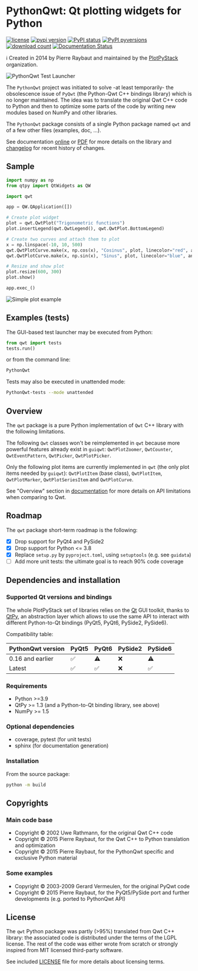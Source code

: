 # PythonQwt: Qt plotting widgets for Python

[![license](https://img.shields.io/pypi/l/PythonQwt.svg)](./LICENSE)
[![pypi version](https://img.shields.io/pypi/v/PythonQwt.svg)](https://pypi.org/project/PythonQwt/)
[![PyPI status](https://img.shields.io/pypi/status/PythonQwt.svg)](https://github.com/PlotPyStack/PythonQwt)
[![PyPI pyversions](https://img.shields.io/pypi/pyversions/PythonQwt.svg)](https://pypi.python.org/pypi/PythonQwt/)
[![download count](https://img.shields.io/conda/dn/conda-forge/PythonQwt.svg)](https://www.anaconda.com/download/)
[![Documentation Status](https://readthedocs.org/projects/pythonqwt/badge/?version=latest)](https://pythonqwt.readthedocs.io/en/latest/?badge=latest)

ℹ️ Created in 2014 by Pierre Raybaut and maintained by the [PlotPyStack](https://github.com/PlotPyStack) organization.

![PythonQwt Test Launcher](https://raw.githubusercontent.com/PlotPyStack/PythonQwt/master/qwt/tests/data/testlauncher.png)

The `PythonQwt` project was initiated to solve -at least temporarily- the obsolescence issue of `PyQwt` (the Python-Qwt C++ bindings library) which is no longer maintained. The idea was to translate the original Qwt C++ code to Python and then to optimize some parts of the code by writing new modules based on NumPy and other libraries.

The `PythonQwt` package consists of a single Python package named `qwt` and of a few other files (examples, doc, ...).

See documentation [online](https://pythonqwt.readthedocs.io/en/latest/) or [PDF](https://pythonqwt.readthedocs.io/_/downloads/en/latest/pdf/) for more details on the library and [changelog](CHANGELOG.md) for recent history of changes.

## Sample

```python
import numpy as np
from qtpy import QtWidgets as QW

import qwt

app = QW.QApplication([])

# Create plot widget
plot = qwt.QwtPlot("Trigonometric functions")
plot.insertLegend(qwt.QwtLegend(), qwt.QwtPlot.BottomLegend)

# Create two curves and attach them to plot
x = np.linspace(-10, 10, 500)
qwt.QwtPlotCurve.make(x, np.cos(x), "Cosinus", plot, linecolor="red", antialiased=True)
qwt.QwtPlotCurve.make(x, np.sin(x), "Sinus", plot, linecolor="blue", antialiased=True)

# Resize and show plot
plot.resize(600, 300)
plot.show()

app.exec_()
```

![Simple plot example](doc/_static/QwtPlot_example.png)

## Examples (tests)

The GUI-based test launcher may be executed from Python:

```python
from qwt import tests
tests.run()
```

or from the command line:

```bash
PythonQwt
```

Tests may also be executed in unattended mode:

```bash
PythonQwt-tests --mode unattended
```

## Overview

The `qwt` package is a pure Python implementation of `Qwt` C++ library with the following limitations.

The following `Qwt` classes won't be reimplemented in `qwt` because more powerful features already exist in `guiqwt`: `QwtPlotZoomer`, `QwtCounter`, `QwtEventPattern`, `QwtPicker`, `QwtPlotPicker`.

Only the following plot items are currently implemented in `qwt` (the only plot items needed by `guiqwt`): `QwtPlotItem` (base class), `QwtPlotItem`, `QwtPlotMarker`, `QwtPlotSeriesItem` and `QwtPlotCurve`.

See "Overview" section in [documentation](https://pythonqwt.readthedocs.io/en/latest/) for more details on API limitations when comparing to Qwt.

## Roadmap

The `qwt` package short-term roadmap is the following:

- [X] Drop support for PyQt4 and PySide2
- [X] Drop support for Python <= 3.8
- [X] Replace `setup.py` by `pyproject.toml`, using `setuptools` (e.g. see `guidata`)
- [ ] Add more unit tests: the ultimate goal is to reach 90% code coverage

## Dependencies and installation

### Supported Qt versions and bindings

The whole PlotPyStack set of libraries relies on the [Qt](https://doc.qt.io/) GUI toolkit, thanks to [QtPy](https://pypi.org/project/QtPy/), an abstraction layer which allows to use the same API to interact with different Python-to-Qt bindings (PyQt5, PyQt6, PySide2, PySide6).

Compatibility table:

| PythonQwt version | PyQt5 | PyQt6 | PySide2 | PySide6 |
|-------------------|-------|-------|---------|---------|
| 0.16 and earlier  | ✅    | ⚠️    | ❌     | ⚠️      |
| Latest            | ✅    | ✅    | ❌     | ✅      |

### Requirements

- Python >=3.9
- QtPy >= 1.3 (and a Python-to-Qt binding library, see above)
- NumPy >= 1.5

### Optional dependencies

- coverage, pytest (for unit tests)
- sphinx (for documentation generation)

### Installation

From the source package:

```bash
python -m build
```

## Copyrights

### Main code base

- Copyright © 2002 Uwe Rathmann, for the original Qwt C++ code
- Copyright © 2015 Pierre Raybaut, for the Qwt C++ to Python translation and optimization
- Copyright © 2015 Pierre Raybaut, for the PythonQwt specific and exclusive Python material

### Some examples

- Copyright © 2003-2009 Gerard Vermeulen, for the original PyQwt code
- Copyright © 2015 Pierre Raybaut, for the PyQt5/PySide port and further developments (e.g. ported to PythonQwt API)

## License

The `qwt` Python package was partly (>95%) translated from Qwt C++ library: the associated code is distributed under the terms of the LGPL license. The rest of the code was either wrote from scratch or strongly inspired from MIT licensed third-party software.

See included [LICENSE](LICENSE) file for more details about licensing terms.
